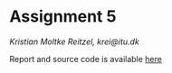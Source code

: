 # Assignment 5
_Kristian Moltke Reitzel, krei@itu.dk_

Report and source code is available [here](https://github.com/kmoltke/AIS-Assignments/tree/main/a5)
